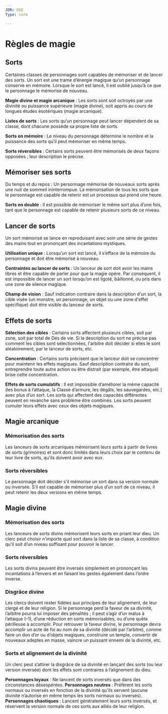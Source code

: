 ```yaml
---
JDR: OSE
Type: core

---
```

# Règles de magie

## Sorts
Certaines classes de personnages sont capables de mémoriser et de lancer des sorts. Un sort est une trame d’énergie magique qu’un personnage conserve en mémoire. Lorsque le sort est lancé, il est oublié jusqu’à ce que le personnage le mémorise de nouveau.

**Magie divine et magie arcanique** : Les sorts sont soit octroyés par une divinité ou puissance supérieure (magie divine), soit appris au cours de longues études ésotériques (magie arcanique).

**Listes de sorts** : Les sorts qu’un personnage peut lancer dépendent de sa classe, dont chacune possède sa propre liste de sorts.

**Sorts en mémoire** : Le niveau du personnage détermine le nombre et la puissance des sorts qu’il peut mémoriser en même temps.

**Sorts réversibles** : Certains sorts peuvent être mémorisés de deux façons opposées ; leur description le précise.

## Mémoriser ses sorts
Du temps et du repos : Un personnage mémorise de nouveaux sorts après une nuit de sommeil ininterrompue. La mémorisation de tous les sorts que le personnage est capable de retenir est un processus qui prend une heure.

**Sorts en double** : Il est possible de mémoriser le même sort plus d’une fois, tant que le personnage est capable de retenir plusieurs sorts de ce niveau.

## Lancer de sorts
Un sort mémorisé se lance en reproduisant avec soin une série de gestes des mains tout en prononçant des incantations mystiques.

**Utilisation unique** : Lorsqu’un sort est lancé, il s’efface de la mémoire du personnage et doit être mémorisé à nouveau.

**Contraintes au lancer de sorts** : Un lanceur de sort doit avoir les mains libres et être capable de parler pour que la magie opère. Par conséquent, il est impossible de lancer un sort lorsqu’on est ligoté, bâillonné, ou pris dans une zone de silence magique.

**Champ de vision** : Sauf indication contraire dans la description d'un sort, la cible visée (un monstre, un personnage, un objet ou une zone d'effet spécifique) doit être visible du lanceur de sorts.

## Effets de sorts

**Sélection des cibles** : Certains sorts affectent plusieurs cibles, soit par zone, soit par total de Dés de vie. Si la description du sort ne précise pas comment les cibles sont sélectionnées, l'arbitre doit décider si elles le sont aléatoirement, par le lanceur de sorts, etc.

**Concentration** : Certains sorts précisent que le lanceur doit se concentrer pour maintenir les effets magiques. Sauf description contraire du sort, entreprendre toute autre action ou être distrait (par exemple, être attaqué) brise cette concentration.

**Effets de sorts cumulatifs** : Il est impossible d’améliorer la même capacité (les bonus à l’attaque, la Classe d’armure, les dégâts, les sauvegardes, etc.) avec plus d’un sort. Les sorts qui affectent des capacités différentes peuvent en revanche sans problème être combinés. Les sorts peuvent cumuler leurs effets avec ceux des objets magiques.

## Magie arcanique
### Mémorisation des sorts
Les lanceurs de sorts arcaniques mémorisent leurs sorts à partir de livres de sorts (grimoires) et sont donc limités dans leurs choix par le contenu de leur livre de sorts, qu’ils doivent avoir avec eux.

### Sorts réversibles
Le personnage doit décider s’il mémorise un sort dans sa version normale ou inversée. S’il est capable de mémoriser plus d’un sort de ce niveau, il peut retenir les deux versions en même temps.

## Magie divine
### Mémorisation des sorts
Les lanceurs de sorts divins mémorisent leurs sorts en priant leur dieu. Un clerc peut choisir n’importe quel sort dans la liste de sa classe, à condition qu’il soit d’un niveau suffisant pour pouvoir le lancer.

### Sorts réversibles
Les sorts divins peuvent être inversés simplement en prononçant les incantations à l’envers et en faisant les gestes également dans l’ordre inverse.

### Disgrâce divine
Les clercs doivent rester fidèles aux principes de leur alignement, de leur clergé et de leur religion. Si le personnage perd la faveur de sa divinité, l’arbitre pourra lui imposer des pénalités ; il peut s’agir d’un malus à l’attaque (–1), d’une réduction en sorts mémorisables, ou d’une quête périlleuse à accomplir. Pour retrouver la faveur divine, le personnage devra accomplir un acte de foi au nom de sa divinité (décidé par l’arbitre), comme faire un don d’or ou d’objets magiques, construire un temple, convertir de nouveaux adeptes en masse, vaincre un puissant ennemi de la divinité, etc.

### Sorts et alignement de la divinité
Un clerc peut s’attirer la disgrâce de sa divinité en lançant des sorts (ou leur version inversée) dont les effets sont contraires à l’alignement du dieu.

**Personnages loyaux** : Ne lancent de sorts inversés que dans des circonstances désespérées.
**Personnages neutres** : Préfèrent les sorts normaux ou inversés en fonction de la divinité qu’ils servent (aucune divinité n’autorise en même temps les sorts normaux ou inversés).
**Personnages chaotiques** : Lancent généralement leurs sorts inversés, et réservent la version normale de ces sorts aux alliés de leur religion.
